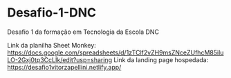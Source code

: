# Desafio-1-DNC
Desafio 1 da formação em Tecnologia da Escola DNC

Link da planilha Sheet Monkey: https://docs.google.com/spreadsheets/d/1zTClf2vZH9msZNceZUfhcM85iluLO-2Gxj0tp3CcLIk/edit?usp=sharing
Link da landing page hospedada: https://desafio1vitorzapellini.netlify.app/
